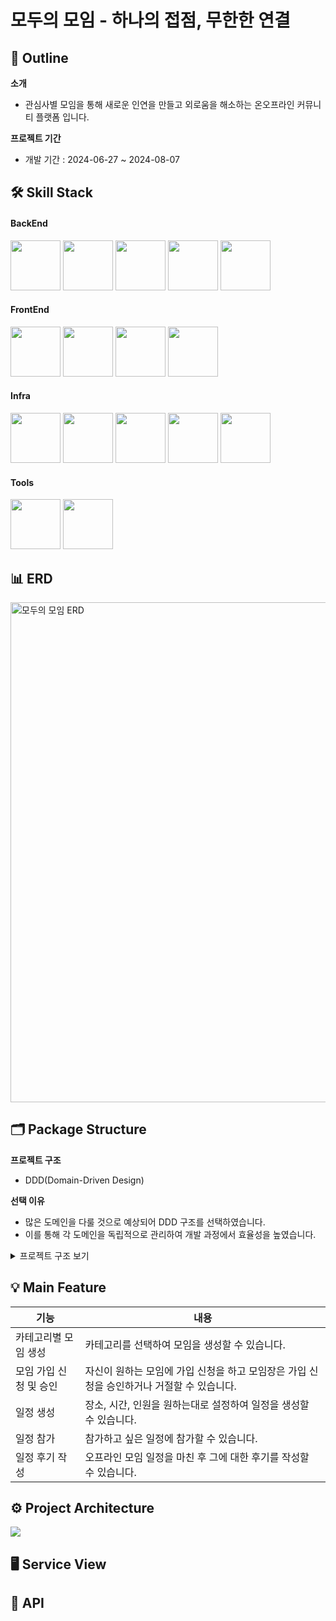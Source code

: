 # 모두의 모임 - 하나의 접점, 무한한 연결

## 📖 Outline
**소개**

- 관심사별 모임을 통해 새로운 인연을 만들고 외로움을 해소하는 온오프라인 커뮤니티 플랫폼 입니다.

**프로젝트 기간** 

- 개발 기간 : 2024-06-27 ~ 2024-08-07

## 🛠️ Skill Stack

#### BackEnd
<p>
    <img src="https://github.com/user-attachments/assets/c2c9f5c1-a8a5-4a53-bbf9-c68928a335e3" width="80">
    <img src="https://github.com/user-attachments/assets/46608d0e-29c2-47f5-8d54-5e78188bf96d" width="80">
    <img src="https://github.com/user-attachments/assets/424eb591-53b9-428a-94f3-7cc303ced130" width="80">
    <img src="https://github.com/user-attachments/assets/14e8ad37-2f7d-4b08-ba69-34e33bcba6a1" width="80">
    <img src="https://github.com/user-attachments/assets/f6ee986c-e307-46a4-8ee6-1760e214aabe" width="80">
</p>

#### FrontEnd
<p>
    <img src="https://github.com/user-attachments/assets/96b4257f-da04-47b6-b0f7-4d52f968ff38" width="80">
    <img src="https://github.com/user-attachments/assets/d882cabc-cdc3-43a8-8492-7451019abfa4" width="80">
    <img src="https://github.com/user-attachments/assets/65466afc-5aa9-41e3-b306-6cd217d826a7" width="80">
    <img src="https://github.com/user-attachments/assets/0c4f2299-5e9b-4e69-b1be-6b3130f70e76" width="80">
</p>

#### Infra
<p>
    <img src="https://github.com/user-attachments/assets/4c6cb25b-f52e-4d1c-bec1-0e7799067588" width="80">
    <img src="https://github.com/user-attachments/assets/720878fa-a25c-4f3c-9117-2fb6ddec0702" width="80">
    <img src="https://github.com/user-attachments/assets/b33e916a-f2dd-4c90-b9f2-48ca9e6fedd0" width="80">
    <img src="https://github.com/user-attachments/assets/b4b42c4f-3852-490a-a520-65ed19f3a09e" width="80">
    <img src="https://github.com/user-attachments/assets/bc61bd2c-b221-465d-b1e8-6e5836fa000d" width="80">
</p>

#### Tools
<p>
    <img src="https://github.com/user-attachments/assets/e86d7071-f0d4-4747-ac70-9bfc2e5eff16" width="80">
    <img src="https://github.com/user-attachments/assets/7d69cc58-1432-49ed-a520-ddccc62b271b" width="80">
</p>

## 📊 ERD
<img width="800" alt="모두의 모임 ERD" src="https://github.com/user-attachments/assets/6423c6d9-42a0-45cc-bb39-6f866bc08a63">


## 🗂️ Package Structure

**프로젝트 구조**

- DDD(Domain-Driven Design)

**선택 이유**
- 많은 도메인을 다룰 것으로 예상되어 DDD 구조를 선택하였습니다. 
- 이를 통해 각 도메인을 독립적으로 관리하여 개발 과정에서 효율성을 높였습니다.

<details>
<summary>프로젝트 구조 보기</summary>
<div markdown="1">

```
📂momopjt_
          |_📂alaram_
          |          |_📋Alarm.java
          |          |_📋AlarmController.java
          |          |_📋AlarmDTO.java
          |          |_📋AlarmRepository.java
          |          |_📋AlarmService.java
          |          |_📋AlarmServiceImpl.java
          |          |_📋AlarmType.java
          |
          |_📂article_
          |           |_📋Article.java
          |           |_📋ArticleController.java
          |           |_📋ArticleDTO.java
          |           |_📋ArticleRepository.java
          |           |_📋ArticleService.java
          |           |_📋ArticleServiceImpl.java
          |
          |_📂club_
          |         |_📋Club.java
          |         |_📋ClubController.java
          |         |_📋ClubDTO.java
          |         |_📋ClubRepository.java
          |         |_📋ClubService.java
          |         |_📋ClubServiceImpl.java
          |_📂file_
          |        |_📋FileController.java
          |        |_📋UploadFileDTO.java
          |        |_📋UploadResultDTO.java
          |
          |_📂global_
          |          |_📂config_
          |          |          |_📋AppConfig.java
          |          |          |_📋CustomServletConfig.java
          |          |          |_📋EmailConfig.java
          |          |          |_📋EmailConfig.java
          |          |          |_📋RootConfig.java
          |          |          |_📋SecurityConfig.java
          |          |
          |          |_📂security_
          |          |            |_📂handler_
          |          |            |           |_📋CustomSocialLoginSuccessHandler.java
          |          |            |           |_📋GlobalExceptionHandler.java
          |          |            |
          |          |            |_📋CustomOAuth2UserService.java
          |          |            |_📋CustomUserDetailService.java
          |          |
          |          |__📋FileCheckTask.java
          |          |__📋UerPhotoInterceptor.java           
          |        
          |_📂home_
          |        |_📋HomeController.java
          |
          |_📂photo_
          |         |_📋Photo.java
          |         |_📋Photoontroller.java
          |         |_📋PhotoDTO.java
          |         |_📋PhotoRepository.java
          |         |_📋PhotoResolveService.java
          |         |_📋PhotoService.java
          |         |_📋PhotoServiceImpl.java
          |
          |_📂reply_
          |         |_📋Reply.java
          |         |_📋ReplyController.java
          |         |_📋ReplyDTO.java
          |         |_📋ReplyRepository.java
          |         |_📋ReplyService.java
          |         |_📋ReplyServiceImpl.java
          |
          |_📂report_
          |          |_📋AdminController.java
          |          |_📋Report.jav
          |          |_📋ReportController.java
          |          |_📋ReportDTO.java
          |          |_📋ReportRepository.java
          |          |_📋ReportService.java
          |          |_📋ReportServiceImpl.java
          |         
          |_📂schedule_
          |            |_📋Schedule.jav
          |            |_📋ScheduleController.java
          |            |_📋ScheduleDTO.java
          |            |_📋ScheduleRepository.java
          |            |_📋ScheduleService.java
          |            |_📋ScheduleServiceImpl.java
          |                   
          |_📂user_
          |        |_📂find_
          |        |        |_📋EmailService.java
          |        |        |_📋FindController.java
          |        |        |_📋FindPasswordRequest.java
          |        |        |_📋FindUserIdRequest.java
          |        |        |_📋ResetPasswordRequest.java
          |        |
          |        |_📋User.java
          |        |_📋UserController.java
          |        |_📋UserDTO.java
          |        |_📋UserRepository.java
          |        |_📋UserRole.java
          |        |_📋UserSecurityDTO.java
          |        |_📋UserService.java
          |        |_📋UserServiceImpl.java
          |        
          |_📂userandclub_
          |               |_📋UserAndClub.jav
          |               |_📋UserAndClubController.java
          |               |_📋UserAndClubDTO.java
          |               |_📋UserAndClubRepository.java
          |               |_📋UserAndClubService.java
          |               |_📋UserAndClubServiceImpl.java
          |
          |_📂userandschedule_
                              |_📋UserAndSchedule.jav
                              |_📋UserAndScheduleController.java
                              |_📋UserAndScheduleDTO.java
                              |_📋UserAndScheduleRepository.java
                              |_📋UserAndScheduleService.java
                              |_📋UserAndScheduleServiceImpl.java
```
</div>
</details>

## 💡 Main Feature

| 기능            | 내용                                                  |
|---------------|-----------------------------------------------------|
| 카테고리별 모임 생성   | 카테고리를 선택하여 모임을 생성할 수 있습니다.                          |
| 모임 가입 신청 및 승인 | 자신이 원하는 모임에 가입 신청을 하고 모임장은 가입 신청을 승인하거나 거절할 수 있습니다. |
| 일정 생성         | 장소, 시간, 인원을 원하는대로 설정하여 일정을 생성할 수 있습니다.              |
| 일정 참가         | 참가하고 싶은 일정에 참가할 수 있습니다.                             |
| 일정 후기 작성      | 오프라인 모임 일정을 마친 후 그에 대한 후기를 작성할 수 있습니다.              |


## ⚙️ Project Architecture

<img src="https://github.com/user-attachments/assets/db69ad15-b56c-4845-823f-565573dba850">

## 🖥️ Service View

## 🚀 API